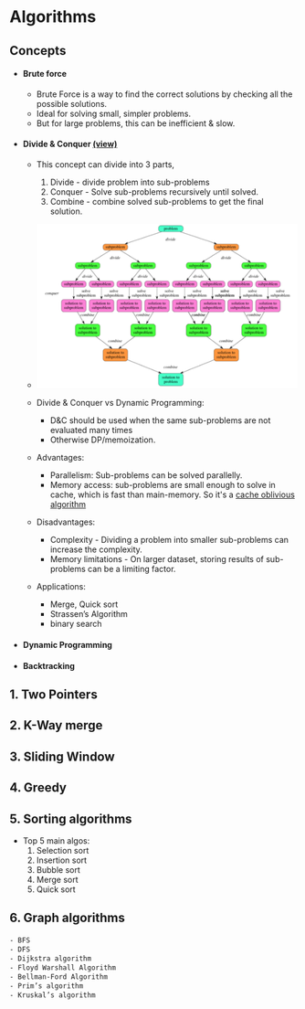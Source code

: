 # Algorithms

## Concepts

-   #### Brute force
    -   Brute Force is a way to find the correct solutions by checking all the possible solutions.
    -   Ideal for solving small, simpler problems.
    -   But for large problems, this can be inefficient & slow.
    
-   #### Divide & Conquer [(view)](https://www.youtube.com/watch?v=YOh6hBtX5l0)

    -   This concept can divide into 3 parts,
        1. Divide - divide problem into sub-problems
        2. Conquer - Solve sub-problems recursively until solved.
        3. Combine - combine solved sub-problems to get the final solution.
    -   ![Divide & Conquer](imgs/divide%20&%20conquer.png)
    -   Divide & Conquer vs Dynamic Programming:
        -   D&C should be used when the same sub-problems are not evaluated many times
        -   Otherwise DP/memoization.
    -   Advantages:
        -   Parallelism: Sub-problems can be solved parallelly.
        -   Memory access: sub-problems are small enough to solve in cache, which is fast than main-memory. So it's a [cache oblivious algorithm](https://www.geeksforgeeks.org/cache-oblivious-algorithm/)
    -   Disadvantages:

        -   Complexity - Dividing a problem into smaller sub-problems can increase the complexity.
        -   Memory limitations - On larger dataset, storing results of sub-problems can be a limiting factor.

    -   Applications:
        -   Merge, Quick sort
        -   Strassen’s Algorithm
        -   binary search

-   #### Dynamic Programming
-   #### Backtracking

## 1. Two Pointers

## 2. K-Way merge

## 3. Sliding Window

## 4. Greedy

## 5. Sorting algorithms

-   Top 5 main algos:
    1. Selection sort
    2. Insertion sort
    3. Bubble sort
    4. Merge sort
    5. Quick sort

## 6. Graph algorithms

    - BFS
    - DFS
    - Dijkstra algorithm
    - Floyd Warshall Algorithm
    - Bellman-Ford Algorithm
    - Prim’s algorithm
    - Kruskal’s algorithm
